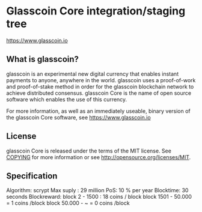 Glasscoin Core integration/staging tree
=====================================

https://www.glasscoin.io

What is glasscoin?
----------------

glasscoin is an experimental new digital currency that enables instant payments to
anyone, anywhere in the world. glasscoin uses a  proof-of-work and proof-of-stake method in order for
the glasscoin blockchain network to achieve distributed consensus. glasscoin Core is
the name of open source software which enables the use of this currency.

For more information, as well as an immediately useable, binary version of the
glasscoin Core software, see https://www.glasscoin.io

License
-------

glasscoin Core is released under the terms of the MIT license. See [COPYING](COPYING) for more
information or see http://opensource.org/licenses/MIT.

Specification
-------------------

Algorithm: scrypt
Max suply : 29 million
PoS: 10 % per year
Blocktime: 30 seconds
Blockreward: 
  block 2 - 1500 : 18 coins / block
  block 1501 - 50.000 = 1 coins /block
  block 50.000 - ~ = 0 coins /block  
